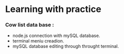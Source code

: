 # Learning with practice



### Cow list data base :
* node.js connection with mySQL database.
* terminal meniu creadion.
* mySQL database editing through throught terminal.